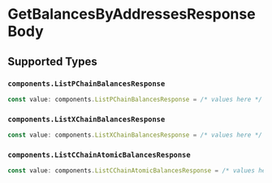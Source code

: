 # GetBalancesByAddressesResponseBody


## Supported Types

### `components.ListPChainBalancesResponse`

```typescript
const value: components.ListPChainBalancesResponse = /* values here */
```

### `components.ListXChainBalancesResponse`

```typescript
const value: components.ListXChainBalancesResponse = /* values here */
```

### `components.ListCChainAtomicBalancesResponse`

```typescript
const value: components.ListCChainAtomicBalancesResponse = /* values here */
```

